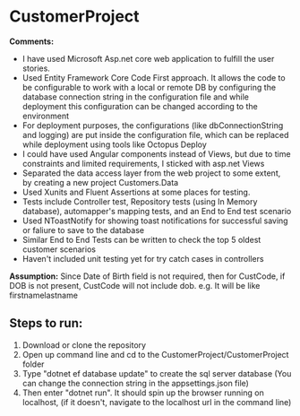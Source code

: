 # CustomerProject

**Comments:**
* I have used Microsoft Asp.net core web application to fulfill the user stories.
* Used Entity Framework Core Code First approach. It allows the code to be configurable to work with a local or remote DB by configuring the database connection string in the configuration file and while deployment this configuration can be changed according to the environment
* For deployment purposes, the configurations (like dbConnectionString and logging) are put inside the configuration file, which can be replaced while deployment using tools like Octopus Deploy
* I could have used Angular components instead of Views, but due to time constraints and limited requirements, I sticked with asp.net Views
* Separated the data access layer from the web project to some extent, by creating a new project Customers.Data
* Used Xunits and Fluent Assertions at some places for testing. 
* Tests include Controller test, Repository tests (using In Memory database), automapper's mapping tests, and an End to End test scenario
* Used NToastNotify for showing toast notifications for successful saving or faliure to save to the database
* Similar End to End Tests can be written to check the top 5 oldest customer scenarios
* Haven't included unit testing yet for try catch cases in controllers

**Assumption:**
Since Date of Birth field is not required, then for CustCode, if DOB is not present, CustCode will not include dob. e.g. It will be like firstnamelastname

## Steps to run:
1. Download or clone the repository
2. Open up command line and cd to the CustomerProject/CustomerProject folder
3. Type "dotnet ef database update" to create the sql server database (You can change the connection string in the appsettings.json file)
4. Then enter "dotnet run". It should spin up the browser running on localhost, (if it doesn't, navigate to the localhost url in the command line)
